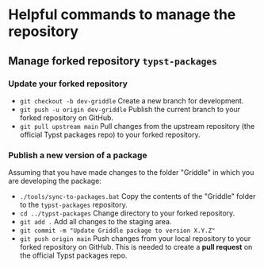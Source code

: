 # Helpful commands to manage the repository

## Manage forked repository `typst-packages`

### Update your forked repository

- `git checkout -b dev-griddle` Create a new branch for development.
- `git push -u origin dev-griddle` Publish the current branch to your forked repository on GitHub.
- `git pull upstream main`
Pull changes from the upstream repository (the official Typst packages repo) to your forked repository.

### Publish a new version of a package
Assuming that you have made changes to the folder "Griddle" in which you are developing the package:
- `./tools/sync-to-packages.bat` Copy the contents of the "Griddle" folder to the `typst-packages` repository.
- `cd ../typst-packages` Change directory to your forked repository.
- `git add .` Add all changes to the staging area.
- `git commit -m "Update Griddle package to version X.Y.Z"`
- `git push origin main`
Push changes from your local repository to your forked repository on GitHub. This is needed to create a **pull request** on the official Typst packages repo.